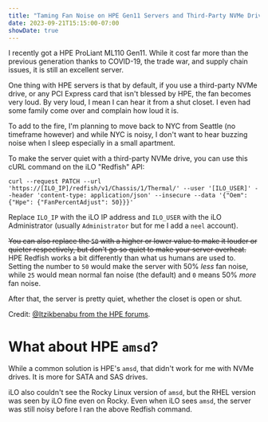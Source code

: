 ```yaml
---
title: "Taming Fan Noise on HPE Gen11 Servers and Third-Party NVMe Drives"
date: 2023-09-21T15:15:00-07:00
showDate: true
---
```


I recently got a HPE ProLiant ML110 Gen11. While it cost far more than the
previous generation thanks to COVID-19, the trade war, and supply chain
issues, it is still an excellent server.

One thing with HPE servers is that by default, if you use a third-party NVMe
drive, or any PCI Express card that isn't blessed by HPE, the fan becomes very
loud. By very loud, I mean I can hear it from a shut closet. I even had some
family come over and complain how loud it is.

To add to the fire, I'm planning to move back to NYC from Seattle (no timeframe
however) and while NYC is noisy, I don't want to hear buzzing noise when I sleep
especially in a small apartment.

To make the server quiet with a third-party NVMe drive, you can use this cURL
command on the iLO "Redfish" API:

    curl --request PATCH --url 'https://[ILO_IP]/redfish/v1/Chassis/1/Thermal/' --user '[ILO_USER]' --header 'content-type: application/json' --insecure --data '{"Oem": {"Hpe": {"FanPercentAdjust": 50}}}'

Replace `ILO_IP` with the iLO IP address and `ILO_USER` with the iLO Administrator
(usually `Administrator` but for me I add a `neel` account).

~~You can also replace the `50` with a higher or lower value to make it louder
or quieter respectively, but don't go so quiet to make your server overheat.~~
HPE Redfish works a bit differently than what us humans are used to. Setting
the number to `50` would make the server with 50% *less* fan noise, while `25`
would mean normal fan noise (the default) and `0` means 50% *more* fan noise.

After that, the server is pretty quiet, whether the closet is open or shut.

Credit: [@Itzikbenabu from the HPE forums](https://community.hpe.com/t5/proliant-servers-ml-dl-sl/fan-noise-ml-350-gen-11/m-p/7197000/highlight/true#M183355).

# What about HPE `amsd`?

While a common solution is HPE's `amsd`, that didn't work for me with NVMe
drives. It is more for SATA and SAS drives.

iLO also couldn't see the Rocky Linux version of `amsd`, but the RHEL version
was seen by iLO fine even on Rocky. Even when iLO sees `amsd`, the server was
still noisy before I ran the above Redfish command.
